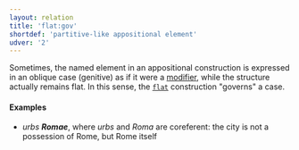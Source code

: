```yaml
---
layout: relation
title: 'flat:gov'
shortdef: 'partitive-like appositional element'
udver: '2'
---
```


Sometimes, the named element in an appositional construction is expressed in an oblique case (genitive) as if it were a [modifier](u-dep/nmod), while the structure actually remains flat. In this sense, the [`flat`](u-dep/flat) construction "governs" a case. 


#### Examples

* *urbs **Romae***, where *urbs* and *Roma* are coreferent: the city is not a possession of Rome, but Rome itself

